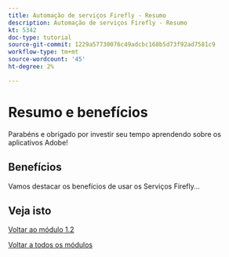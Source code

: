 ```yaml
---
title: Automação de serviços Firefly - Resumo
description: Automação de serviços Firefly - Resumo
kt: 5342
doc-type: tutorial
source-git-commit: 1229a57730076c49adcbc168b5d73f92ad7581c9
workflow-type: tm+mt
source-wordcount: '45'
ht-degree: 2%

---
```


# Resumo e benefícios

Parabéns e obrigado por investir seu tempo aprendendo sobre os aplicativos Adobe!

## Benefícios

Vamos destacar os benefícios de usar os Serviços Firefly...


## Veja isto


[Voltar ao módulo 1.2](./automation.md)

[Voltar a todos os módulos](../../../overview.md)
